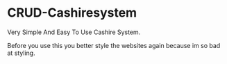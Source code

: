 # CRUD-Cashiresystem
Very Simple And Easy To Use Cashire System.

Before you use this you better style the websites again because im so bad at styling.

